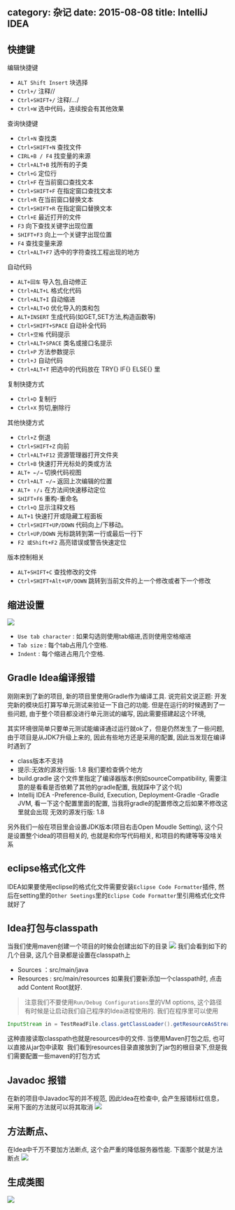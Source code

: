 category: 杂记
date: 2015-08-08
title: IntelliJ IDEA
---
## 快捷键

编辑快捷键
* `ALT Shift Insert` 块选择 
* `Ctrl+/`   注释//   
* `Ctrl+SHIFT+/`  注释/*...*/ 
* `Ctrl+W`   选中代码，连续按会有其他效果 

查询快捷键
* `Ctrl+N`   查找类 
* `Ctrl+SHIFT+N`  查找文件 
* `CIRL+B / F4`   找变量的来源 
* `Ctrl+ALT+B`  找所有的子类 
* `Ctrl+G`   定位行 
* `Ctrl+F`   在当前窗口查找文本 
* `Ctrl+SHIFT+F`  在指定窗口查找文本 
* `Ctrl+R`   在当前窗口替换文本 
* `Ctrl+SHIFT+R`  在指定窗口替换文本 
* `Ctrl+E`   最近打开的文件 
* `F3`   向下查找关键字出现位置 
* `SHIFT+F3`  向上一个关键字出现位置 
* `F4`   查找变量来源 
* `Ctrl+ALT+F7`  选中的字符查找工程出现的地方 

自动代码
* `ALT+回车`  导入包,自动修正 
* `Ctrl+ALT+L`  格式化代码 
* `Ctrl+ALT+I`  自动缩进 
* `Ctrl+ALT+O`  优化导入的类和包 
* `ALT+INSERT`  生成代码(如GET,SET方法,构造函数等)  
* `Ctrl+SHIFT+SPACE` 自动补全代码 
* `Ctrl+空格`  代码提示 
* `Ctrl+ALT+SPACE`  类名或接口名提示 
* `Ctrl+P`   方法参数提示 
* `Ctrl+J`   自动代码 
* `Ctrl+ALT+T`  把选中的代码放在 TRY{} IF{} ELSE{} 里

复制快捷方式
* `Ctrl+D`   复制行 
* `Ctrl+X`   剪切,删除行  

其他快捷方式
* `Ctrl+Z`   倒退 
* `Ctrl+SHIFT+Z`  向前 
* `Ctrl+ALT+F12`  资源管理器打开文件夹 
* `Ctrl+B`   快速打开光标处的类或方法 
* `ALT+ ←/→`  切换代码视图 
* `Ctrl+ALT ←/→`  返回上次编辑的位置 
* `ALT+ ↑/↓`  在方法间快速移动定位 
* `SHIFT+F6`  重构-重命名 
* `Ctrl+Q`   显示注释文档 
* `ALT+1`   快速打开或隐藏工程面板 
* `Ctrl+SHIFT+UP/DOWN` 代码向上/下移动。 
* `Ctrl+UP/DOWN`  光标跳转到第一行或最后一行下 
* `F2 或Shift+F2` 高亮错误或警告快速定位

版本控制相关
* `ALT+SHIFT+C`  查找修改的文件 
* `Ctrl+SHIFT+Alt+UP/DOWN`  跳转到当前文件的上一个修改或者下一个修改

## 缩进设置
![](https://raw.githubusercontent.com/ming15/blog-website/images/other/idea_indent.jpg)
* `Use tab character` : 如果勾选则使用tab缩进,否则使用空格缩进
* `Tab size` : 每个tab占用几个空格.
* `Indent` : 每个缩进占用几个空格.

## Gradle Idea编译报错
刚刚来到了新的项目, 新的项目里使用Gradle作为编译工具.  说完前文说正题: 开发完新的模块后打算写单元测试来验证一下自己的功能. 但是在运行的时候遇到了一些问题, 由于整个项目都没进行单元测试的编写, 因此需要搭建起这个环境,

其实环境很简单只要单元测试能编译通过运行就ok了，但是仍然发生了一些问题,由于项目是从JDK7升级上来的, 因此有些地方还是采用的配置, 因此当发现在编译时遇到了
* class版本不支持
* 提示:无效的源发行版: 1.8
我们要检查俩个地方
* build.gradle 这个文件里指定了编译器版本(例如sourceCompatibility, 需要注意的是看看是否依赖了其他的gradle配置, 我就踩中了这个坑)
* Intellij IDEA -Preference-Build, Execution, Deployment-Gradle -Gradle JVM, 看一下这个配置里面的配置, 当我将gradle的配置修改之后如果不修改这里就会出现  无效的源发行版: 1.8

另外我们一般在项目里会设置JDK版本(项目右击Open Moudle Setting), 这个只是设置整个idea的项目相关的, 也就是和你写代码相关, 和项目的构建等等没啥关系

## eclipse格式化文件
IDEA如果要使用eclipse的格式化文件需要安装`Eclipse Code Formatter`插件, 然后在setting里的`Other Seetings`里的`Eclipse Code Formatter`里引用格式化文件就好了

## Idea打包与classpath
当我们使用maven创建一个项目的时候会创建出如下的目录
![](https://raw.githubusercontent.com/ming15/blog-website/images/other/idea%20classpath.png)
我们会看到如下的几个目录, 这几个目录都是设置在classpath上
* Sources ：src/main/java
* Resources : src/main/resources
如果我们要新添加一个classpath时, 点击add Content Root就好. 
> 注意我们不要使用`Run/Debug Configurations`里的VM options, 这个路径有时候是让启动我们自己程序的Idea进程使用的.
我们在程序里可以使用
```java
InputStream in = TestReadFile.class.getClassLoader().getResourceAsStream("./mybatis-config.xml");
```
这种直接读取classpath也就是resources中的文件. 当使用Maven打包之后, 也可以直接从jar包中读取
![]()
我们看到resources目录直接放到了jar包的根目录下,但是我们需要配置一些maven的打包方式


## Javadoc 报错
在新的项目中Javadoc写的并不规范, 因此Idea在检查中, 会产生报错标红信息，采用下面的方法就可以将其取消
![](https://raw.githubusercontent.com/ming15/blog-website/images/other/Idea%20Inspections.jpg)

## 方法断点、
在Idea中千万不要加方法断点, 这个会严重的降低服务器性能. 下面那个就是方法断点
![](https://raw.githubusercontent.com/ming15/blog-website/images/other/idea%20method%20breakpoints.bmp)

## 生成类图
![](https://raw.githubusercontent.com/ming15/blog-website/images/other/idea%20lei%20tu.png)